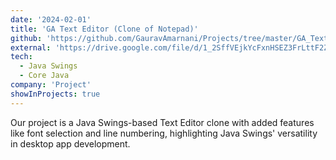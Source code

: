 ```yaml
---
date: '2024-02-01'
title: 'GA Text Editor (Clone of Notepad)'
github: 'https://github.com/GauravAmarnani/Projects/tree/master/GA_TextEditor'
external: 'https://drive.google.com/file/d/1_2SffVEjkYcFxnHSEZ3FrLttF2Z6VMhy/view?usp=drive_link'
tech:
  - Java Swings
  - Core Java
company: 'Project'
showInProjects: true
---
```


Our project is a Java Swings-based Text Editor clone with added features like font selection and line numbering, highlighting Java Swings' versatility in desktop app development.